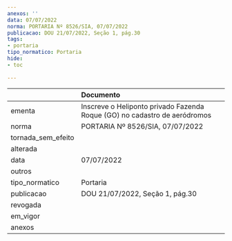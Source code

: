 ```yaml
---
anexos: ''
data: 07/07/2022
norma: PORTARIA Nº 8526/SIA, 07/07/2022
publicacao: DOU 21/07/2022, Seção 1, pág.30
tags:
- portaria
tipo_normatico: Portaria
hide: 
- toc 
 
---
```


|                    | Documento                                                                 |
|:-------------------|:--------------------------------------------------------------------------|
| ementa             | Inscreve o Heliponto privado Fazenda Roque (GO) no cadastro de aeródromos |
| norma              | PORTARIA Nº 8526/SIA, 07/07/2022                                          |
| tornada_sem_efeito |                                                                           |
| alterada           |                                                                           |
| data               | 07/07/2022                                                                |
| outros             |                                                                           |
| tipo_normatico     | Portaria                                                                  |
| publicacao         | DOU 21/07/2022, Seção 1, pág.30                                           |
| revogada           |                                                                           |
| em_vigor           |                                                                           |
| anexos             |                                                                           |